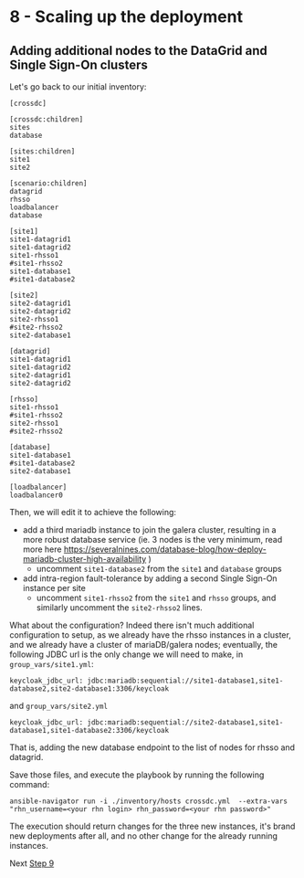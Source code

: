 # 8 - Scaling up the deployment


## Adding additional nodes to the DataGrid and Single Sign-On clusters

Let's go back to our initial inventory:

```
[crossdc]

[crossdc:children]
sites
database

[sites:children]
site1
site2

[scenario:children]
datagrid
rhsso
loadbalancer
database

[site1]
site1-datagrid1
site1-datagrid2
site1-rhsso1
#site1-rhsso2
site1-database1
#site1-database2

[site2]
site2-datagrid1
site2-datagrid2
site2-rhsso1
#site2-rhsso2
site2-database1

[datagrid]
site1-datagrid1
site1-datagrid2
site2-datagrid1
site2-datagrid2

[rhsso]
site1-rhsso1
#site1-rhsso2
site2-rhsso1
#site2-rhsso2

[database]
site1-database1
#site1-database2
site2-database1

[loadbalancer]
loadbalancer0
```

Then, we will edit it to achieve the following:

- add a third mariadb instance to join the galera cluster, resulting in a more robust database service (ie. 3 nodes is the very minimum, read more here https://severalnines.com/database-blog/how-deploy-mariadb-cluster-high-availability )
  - uncomment `site1-database2` from the `site1` and `database` groups
- add intra-region fault-tolerance by adding a second Single Sign-On instance per site
  - uncomment `site1-rhsso2` from the `site1` and `rhsso` groups, and similarly uncomment the `site2-rhsso2` lines.

What about the configuration? Indeed there isn't much additional configuration to setup, as we already have the rhsso instances in a cluster, and we already have a cluster of mariaDB/galera nodes;
eventually, the following JDBC url is the only change we will need to make, in `group_vars/site1.yml`:

```
keycloak_jdbc_url: jdbc:mariadb:sequential://site1-database1,site1-database2,site2-database1:3306/keycloak
```

and `group_vars/site2.yml`

```
keycloak_jdbc_url: jdbc:mariadb:sequential://site2-database1,site1-database1,site1-database2:3306/keycloak
```

That is, adding the new database endpoint to the list of nodes for rhsso and datagrid.

Save those files, and execute the playbook by running the following command:

    ansible-navigator run -i ./inventory/hosts crossdc.yml  --extra-vars "rhn_username=<your rhn login> rhn_password=<your rhn password>"

The execution should return changes for the three new instances, it's brand new deployments after all, and no other change for the already running instances.


Next [Step 9](./09-testing.md)
